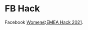 # FB Hack
Facebook [Women@EMEA Hack 2021](https://www.facebook.com/codingcompetitions/fb-hack/2021/women-emea-hack).

